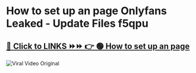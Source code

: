 
 # How to set up an page Onlyfans Leaked - Update Files f5qpu

## <h2><a href="https://clipsfans.com/How_to_set_up_an_page&ref=git">🔗 Click to LINKS ⏩⏩ 👉 🟢 How to set up an page </a></h2>

<a href="https://clipsfans.com/How_to_set_up_an_page&ref=git" rel="nofollow" data-target="animated-image.originalLink"><img src="https://i.ibb.co.com/xMMVF88/686577567.gif" alt="Viral Video Original" style="max-width: 100%; display: inline-block;" data-target="animated-image.originalImage"></a>

